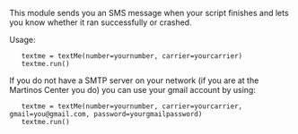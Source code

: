 This module sends you an SMS message when your script finishes and lets you know whether it ran successfully or crashed.

Usage:

       textme = textMe(number=yournumber, carrier=yourcarrier)
       textme.run()
       
If you do not have a SMTP server on your network (if you are at the Martinos Center you do) you can use your gmail account
by using:

       textme = textMe(number=yournumber, carrier=yourcarrier, gmail=you@gmail.com, password=yourgmailpassword)
       textme.run()
